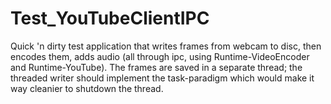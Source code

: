 # Test_YouTubeClientIPC

Quick 'n dirty test application that writes frames from webcam to 
disc, then encodes them, adds audio (all through ipc, using Runtime-VideoEncoder and
Runtime-YouTube). The frames are saved in a separate thread; the threaded writer should
implement the task-paradigm which would make it way cleanier to shutdown the 
thread. 

